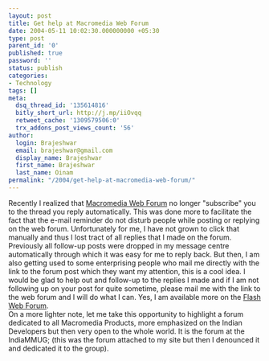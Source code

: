 ```yaml
---
layout: post
title: Get help at Macromedia Web Forum
date: 2004-05-11 10:02:30.000000000 +05:30
type: post
parent_id: '0'
published: true
password: ''
status: publish
categories:
- Technology
tags: []
meta:
  dsq_thread_id: '135614816'
  bitly_short_url: http://j.mp/iiOvqq
  retweet_cache: '1309579506:0'
  trx_addons_post_views_count: '56'
author:
  login: Brajeshwar
  email: brajeshwar@gmail.com
  display_name: Brajeshwar
  first_name: Brajeshwar
  last_name: Oinam
permalink: "/2004/get-help-at-macromedia-web-forum/"
---
```

<p>Recently I realized that <a href="http://www.macromedia.com/support/forums/" title="macromedia web forum">Macromedia Web Forum</a> no longer "subscribe" you to the thread you reply automatically. This was done more to facilitate the fact that the e-mail reminder do not disturb people while posting or replying on the web forum. Unfortunately for me, I have not grown to click that manually and thus I lost tract of all replies that I made on the forum. Previously all follow-up posts were dropped in my message centre automatically through which it was easy for me to reply back. But then, I am also getting used to some enterprising people who mail me directly with the link to the forum post which they want my attention, this is a cool idea. I would be glad to help out and follow-up to the replies I made and if I am not following up on your post for quite sometime, please mail me with the link to the web forum and I will do what I can. Yes, I am available more on the <a href="http://www.macromedia.com/cfusion/webforums/forum/index.cfm?forumid=15" title="Macromedia Flash Web Forum">Flash Web Forum</a>.<br />
On a more lighter note, let me take this opportunity to highlight a forum dedicated to all Macromedia Products, more emphasized on the Indian Developers but then very open to the whole world. It is the forum at the IndiaMMUG; (this was the forum attached to my site but then I denounced it and dedicated it to the group).</p>
